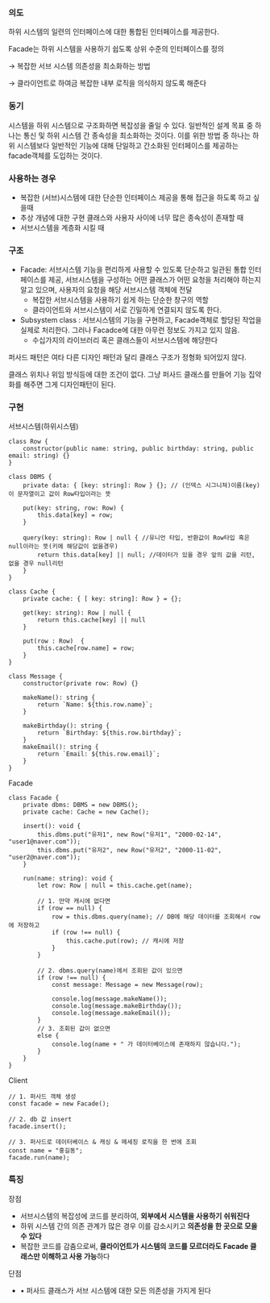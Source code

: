 ### 의도

하위 시스템의 일련의 인터페이스에 대한 통합된 인터페이스를 제공한다.

Facade는 하위 시스템을 사용하기 쉽도록 상위 수준의 인터페이스를 정의

→ 복잡한 서브 시스템 의존성을 최소화하는 방법

→ 클라이언트로 하여금 복잡한 내부 로직을 의식하지 않도록 해준다

### 동기

시스템을 하위 시스템으로 구조화하면 복잡성을 줄일 수 있다. 일반적인 설계 목표 중 하나는 통신 및 하위 시스템 간 종속성을 최소화하는 것이다. 이를 위한 방법 중 하나는 하위 시스템보다 일반적인 기능에 대해 단일하고 간소화된 인터페이스를 제공하는 facade객체를 도입하는 것이다.

### 사용하는 경우

- 복잡한 (서브)시스템에 대한 단순한 인터페이스 제공을 통해 접근을 하도록 하고 싶을때
- 추상 개념에 대한 구현 클래스와 사용자 사이에 너무 많은 종속성이 존재할 때
- 서브시스템을 계층화 시킬 때

### 구조

- Facade: 서브시스템 기능을 편리하게 사용할 수 있도록 단순하고 일관된 통합 인터페이스를 제공, 서브시스템을 구성하는 어떤 클래스가 어떤 요청을 처리해야 하는지 알고 있으며, 사용자의 요청을 해당 서브시스템 객체에 전달
    - 복잡한 서브시스템을 사용하기 쉽게 하는 단순한 창구의 역할
    - 클라이언트와 서브시스템이 서로 긴밀하게 연결되지 않도록 한다.
- Subsystem class : 서브시스템의 기능을 구현하고, Facade객체로 할당된 작업을 실제로 처리한다. 그러나 Facadce에 대한 아무런 정보도 가지고 있지 않음.
    - 수십가지의 라이브러리 혹은 클래스들이 서브시스템에 해당한다

퍼사드 패턴은 여타 다른 디자인 패턴과 달리 클래스 구조가 정형화 되어있지 않다.

클래스 위치나 위임 방식등에 대한 조건이 없다. 그냥 퍼사드 클래스를 만들어 기능 집약화를 해주면 그게 디자인패턴이 된다.

### 구현

서브시스템(하위시스템)

```tsx
class Row {
	constructor(public name: string, public birthday: string, public email: string) {}
}

class DBMS {
	private data: { [key: string]: Row } {}; // (인덱스 시그니쳐)이름(key)이 문자열이고 값이 Row타입이라는 뜻
	
	put(key: string, row: Row) {
		this.data[key] = row;
	}
	
	query(key: string): Row | null { //유니언 타입, 반환값이 Row타입 혹은 null이라는 뜻(키에 해당값이 없을경우)
		return this.data[key] || null; //데이터가 있을 경우 앞의 값을 리턴, 없을 경우 null리턴
	}
}

class Cache {
	private cache: { [ key: string]: Row } = {};

	get(key: string): Row | null {
		return this.cache[key] || null
	}

	put(row : Row)  {
		this.cache[row.name] = row;
	}
}

class Message {
	constructor(private row: Row) {}

	makeName(): string {
		return `Name: ${this.row.name}`;
	}

	makeBirthday(): string {
		return `Birthday: ${this.row.birthday}`;
	}
	makeEmail(): string {
		return `Email: ${this.row.email}`;
	}
}
```

Facade

```tsx
class Facade {
    private dbms: DBMS = new DBMS();
    private cache: Cache = new Cache();

    insert(): void {
        this.dbms.put("유저1", new Row("유저1", "2000-02-14", "user1@naver.com"));
        this.dbms.put("유저2", new Row("유저2", "2000-11-02", "user2@naver.com"));
    }

    run(name: string): void {
        let row: Row | null = this.cache.get(name);

        // 1. 만약 캐시에 없다면
        if (row == null) {
            row = this.dbms.query(name); // DB에 해당 데이터를 조회해서 row에 저장하고
            if (row !== null) {
                this.cache.put(row); // 캐시에 저장
            }
        }

        // 2. dbms.query(name)에서 조회된 값이 있으면
        if (row !== null) {
            const message: Message = new Message(row);

            console.log(message.makeName());
            console.log(message.makeBirthday());
            console.log(message.makeEmail());
        }
        // 3. 조회된 값이 없으면
        else {
            console.log(name + " 가 데이터베이스에 존재하지 않습니다.");
        }
    }
}
```
Client

```tsx
// 1. 퍼사드 객체 생성
const facade = new Facade();

// 2. db 값 insert
facade.insert();

// 3. 퍼사드로 데이터베이스 & 캐싱 & 메세징 로직을 한 번에 조회
const name = "홍길동";
facade.run(name);
```

### 특징

장점

- 서브시스템의 복잡성에 코드를 분리하여, **외부에서 시스템을 사용하기 쉬워진다**
- 하위 시스템 간의 의존 관계가 많은 경우 이를 감소시키고 **의존성을 한 곳으로 모을 수 있다**
- 복잡한 코드를 감춤으로써, **클라이언트가 시스템의 코드를 모르더라도 Facade 클래스만 이해하고 사용 가능**하다

단점

- • 퍼사드 클래스가 서브 시스템에 대한 모든 의존성을 가지게 된다
